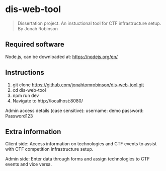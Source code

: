 # dis-web-tool

> Dissertation project. An instuctional tool for CTF infrastructure setup. By Jonah Robinson

## Required software

Node.js, can be downloaded at: https://nodejs.org/en/

## Instructions

1. git clone https://github.com/jonahtomrobinson/dis-web-tool.git
2. cd dis-web-tool
3. npm run dev
4. Navigate to http://localhost:8080/

Admin access details (case sensitive):
username: demo
password: Password123

## Extra information

Client side:
Access information on technologies and CTF events to assist with CTF competition infrastructure setup.

Admin side:
Enter data through forms and assign technologies to CTF events and vice versa.

